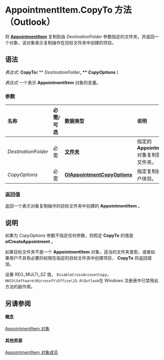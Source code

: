 
# AppointmentItem.CopyTo 方法 （Outlook）

将  **[AppointmentItem](204a409d-654e-27aa-643a-8344c631b82d.md)** 复制到由 _DestinationFolder_ 参数指定的文件夹，并返回一个对象，该对象表示复制操作在目标文件夹中创建的项目。


## 语法

 _表达式_. **CopyTo**( ** _DestinationFolder_**, ** _CopyOptions_** )

 _表达式_ 一个表示 **AppointmentItem** 对象的变量。


### 参数



|**名称**|**必需/可选**|**数据类型**|**说明**|
|:-----|:-----|:-----|:-----|
| _DestinationFolder_|必需|**[文件夹](3cf6cda8-6d70-666e-2643-9d9c5b9cacfc.md)**|指定的 **AppointmentItem** 对象复制到其中的文件夹。|
| _CopyOptions_|必需|**[OlAppointmentCopyOptions](b2ea721d-f800-6102-c893-28f265e70b88.md)**|指定复制操作的用户体验。|

### 返回值

返回一个表示对象复制操作的目标文件夹中创建的 **AppointmentItem** 。


## 说明

如果为 _CopyOptions_ 参数不指定任何参数，则假定 **CopyTo** 的值是 **olCreateAppointment** 。

如果目标文件夹不是一个 **AppointmentItem** 对象，适当的文件夹类型，或者如果用户不具有必要的权限在指定的目标文件夹中创建项目， **CopyTo** 将返回错误。

设置 REG_MULTI_SZ 值，  `DisableCrossAccountCopy`，  `HKCU\Software\Microsoft\Office\15.0\Outlook`在 Windows 注册表中已禁用此方法的副作用。


## 另请参阅


#### 概念


[AppointmentItem 对象](204a409d-654e-27aa-643a-8344c631b82d.md)
#### 其他资源


[AppointmentItem 对象成员](c72c459d-6d3c-7a05-aa4a-b1b767ddc0b2.md)